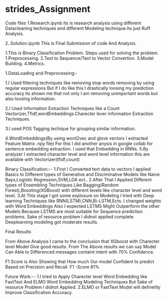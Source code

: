 # strides_Assignment
Code files
1.Research.ipynb 
  Its is research analysis using different Datacleaning techniques and different Modeling technique.Its just Ruff Analysis.
 
2..Solution.ipynb
This is Final Submission of code And Analysis.


1.This is Binary Classification Problem.
Steps used for solving the problem.
  1.Preprocessing.
  2.Text to Sequence/Text  to Vector Convertion.
  3.Model Building.
  4.Metrics.

1.DataLoading and Preprocessing:-

 1.I Used filtering techniques like removing stop words removing by using regular expressions
  But if I do like this I drastically loosing my prediction accuracy its shown me that not only I am removing
  unimportant words but also loosing information.

 2.I Used Information Extraction Techniques like a Count Vectorizer,Tfidf,wordEmbeddings.Charecter lever information 
     Extraction Techniques.

 3.I used POS Tagging techique for grouping similar information.

 4.WordEmbeddings(By using word2vec and glove vectors I extracted Feature Matrix .npy file)
     For this I did another anysis in google collab for sentence embedding extraction.
     I used that Embedding in RNNs.
         5.By analyzer I extracted character level and word level information this are available with 
         Vectorizer(tfidf,count)
         
Binary Classification:--
1.First I Converted text data to vectors I applied Basics to Different types of Generative and Disciminative Models
like Naive Bays,Logistic Regression,SVM,LDA ect..
2.After That I Applied Different types of Ensembling Techniques Like Bagging(Random Forest),Boosting(XGBoost) with different levels like character level and word level.
3.At This stage I got some explosure on Modeling I tried with Deep learning Techniques like RNN(LSTM),CNN,Bi-LSTM,Ects.
I changed weights with Word Embeddings Also I expected LSTMS Might Outperform the other Models Because LSTMS are most suitable for Sequence prediction problems.
Sake of resource problem I didnot applied complete Deeplearning modeling got moderate results.

Final Results

From Above Analysis I came to the conclusion that XGboost with Charecter level Model Give good results.
From The Above results we can say Model Can Able to Differenced messages containt intent with 70% Confidence.

F1 Score is Also Showing that How much Our model Confident to predict Based on Precision and Recall.
F1 -Score 81%

Future Work:--
1.I tried to Apply Charecter level Word Embedding like FastText And ELMO Word Embedding Modeling Techniques But Sake of resource Problem I didnot Applied.
2.ELMO or FastText Model will definetlly Improve Classification Accuracy.
